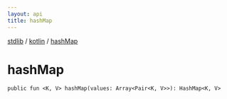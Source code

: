 ```yaml
---
layout: api
title: hashMap
---
```

[stdlib](../index.html) / [kotlin](index.html) / [hashMap](hashMap.html)

# hashMap

```
public fun <K, V> hashMap(values: Array<Pair<K, V>>): HashMap<K, V>
```
